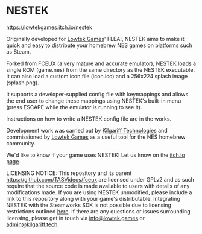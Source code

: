 # NESTEK

https://lowtekgames.itch.io/nestek

Originally developed for [Lowtek Games](http://lowtek.co.uk)' FLEA!, NESTEK aims to make it quick and easy to distribute your homebrew NES games on platforms such as Steam.

Forked from FCEUX (a very mature and accurate emulator), NESTEK loads a single ROM (game.nes) from the same directory as the NESTEK executable. It can also load a custom icon file (icon.ico) and a 256x224 splash image (splash.png).

It supports a developer-supplied config file with keymappings and allows the end user to change these mappings using NESTEK's built-in menu (press ESCAPE while the emulator is running to see it).

Instructions on how to write a NESTEK config file are in the works.

Development work was carried out by [Kilgariff Technologies](https://kilgariff.tech) and commissioned by [Lowtek Games](http://lowtek.co.uk) as a useful tool for the NES homebrew community.

We'd like to know if your game uses NESTEK! Let us know on the [itch.io page](https://lowtekgames.itch.io/nestek).

LICENSING NOTICE: This repository and its parent https://github.com/TASVideos/fceux are licensed under GPLv2 and as such require that the source code is made available to users with details of any modifications made. If you are using NESTEK unmodified, please include a link to this repository along with your game's distributable. Integrating NESTEK with the Steamworks SDK is not possible due to licensing restrictions outlined [here](https://partner.steamgames.com/doc/sdk/uploading/distributing_opensource). If there are any questions or issues surrounding licensing, please get in touch via info@lowtek.games or admin@kilgariff.tech.

